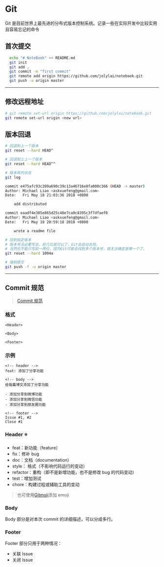 # Git

Git 是目前世界上最先进的分布式版本控制系统。记录一些在实际开发中比较实用且容易忘记的命令

## 首次提交

```bash
  echo "# NoteBook" >> README.md
  git init
  git add .
  git commit -m "first commit"
  git remote add origin https://github.com/jolylai/notebook.git
  git push -u origin master
```

---

## 修改远程地址

```bash
# git remote set-url origin https://github.com/jolylai/notebook.git
git remote set-url origin <new url>
```

## 版本回退

```bash
# 回退到上一个版本
git reset --hard HEAD^

# 回退到上上一个版本
git reset --hard HEAD^^

# 版本库的状态
git log

commit e475afc93c209a690c39c13a46716e8fa000c366 (HEAD -> master)
Author: Michael Liao <askxuefeng@gmail.com>
Date:   Fri May 18 21:03:36 2018 +0800

    add distributed

commit eaadf4e385e865d25c48e7ca9c8395c3f7dfaef0
Author: Michael Liao <askxuefeng@gmail.com>
Date:   Fri May 18 20:59:18 2018 +0800

    wrote a readme file

# 回到指定版本
# 版本号没必要写全，前几位就可以了，Git会自动去找。
# 当然也不能只写前一两位，因为Git可能会找到多个版本号，就无法确定是哪一个了。
git reset --hard 1094a

# 强制提交
git push -f -u origin master
```

---

## Commit 规范

> [Commit 规范](https://yanhaijing.com/git/2016/02/17/my-commit-message/)

### 格式

```
<Header>

<Body>

<Footer>
```

### 示例

```git
<!-- header -->
feat: 添加了分享功能

<!-- body -->
给每篇博文添加了分享功能

- 添加分享到微博功能
- 添加分享到微信功能
- 添加分享到朋友圈功能

<!-- footer -->
Issue #1, #2
Close #1
```

### Header ⭐️

- feat：新功能（feature）
- fix：修补 bug
- doc：文档（documentation）
- style： 格式（不影响代码运行的变动）
- refactor：重构（即不是新增功能，也不是修改 bug 的代码变动）
- test：增加测试
- chore：构建过程或辅助工具的变动

> 也可使用[Gitmoji](https://gitmoji.carloscuesta.me/)添加 emoji

### Body

Body 部分是对本次 commit 的详细描述，可以分成多行。

### Footer

Footer 部分只用于两种情况：

- 关联 Issue
- 关闭 Issue
